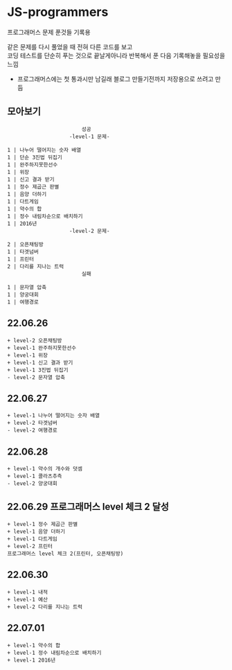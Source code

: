 # JS-programmers
프로그래머스 문제 푼것들 기록용
    
 같은 문제를 다시 풀었을 때 전혀 다른 코드를 보고   
 코딩 테스트를 단순히 푸는 것으로 끝날게아니라 반복해서 푼 다음 기록해놓을 필요성을느낌
 
 + 프로그래머스에는 첫 통과시만 남길래 블로그 만들기전까지 저장용으로 쓰려고 만듬

## 모아보기
                            성공
                        -level-1 문제-
                        
    1 | 나누어 떨어지는 숫자 배열   
    1 | 단순 3진법 뒤집기                         
    1 | 완주하지못한선수                     
    1 | 위장                                
    1 | 신고 결과 받기                        
    1 | 정수 제곱근 판별
    1 | 음양 더하기
    1 | 다트게임
    1 | 약수의 합
    1 | 정수 내림차순으로 배치하기
    1 | 2016년
                        -level-2 문제-

    2 | 오픈채팅방 
    1 | 타겟넘버                     
    1 | 프린터
    2 | 다리를 지나는 트럭
                            실패

    1 | 문자열 압축   
    1 | 양궁대회   
    1 | 여행경로                 

## 22.06.26 
    + level-2 오픈채팅방        
    + level-1 완주하지못한선수  
    + level-1 위장   
    + level-1 신고 결과 받기    
    + level-1 3진법 뒤집기  
    - level-2 문자열 압축   
          

## 22.06.27
    + level-1 나누어 떨어지는 숫자 배열
    + level-2 타겟넘버                      
    - level-2 여행경로                      

    
## 22.06.28
    + level-1 약수의 개수와 덧셈
    + level-1 콜라츠추측
    - level-2 양궁대회

## 22.06.29 프로그래머스 level 체크 2 달성
    + level-1 정수 제곱근 판별
    + level-1 음양 더하기
    + level-1 다트게임
    + level-2 프린터
    프로그래머스 level 체크 2(프린터, 오픈채팅방)

## 22.06.30 
    + level-1 내적
    + level-1 예산
    + level-2 다리를 지나는 트럭

## 22.07.01
    + level-1 약수의 합
    + level-1 정수 내림차순으로 배치하기
    + level-1 2016년


    


                   

